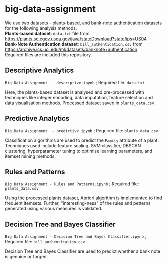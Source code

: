# big-data-assignment
We use two datasets - plants-based, and bank-note authentication datasets for the following analysis methods.  
**Plants-based dataset**: `data.txt` file from https://plants.sc.egov.usda.gov/java/stateDownload?statefips=US04  
**Bank-Note Authentication dataset**: `bill_authentication.csv` from https://archive.ics.uci.edu/ml/datasets/banknote+authentication  
Required files are included this repository.
## Descriptive Analytics
`Big Data Assignment  - descriptive.ipynb`  ; Required file: `data.txt`

Here, the plants-based dataset is analysed and pre-processed with techniques like integer encoding, data imputation, feature selection and data visualisation methods. Processed dataset saved in `plants_data.csv` .

## Predictive Analytics
`Big Data Assignment  - predictive.ipynb`  ;  Required file: `plants_data.csv`

Classification algorithms are used to predict the `Family` attribute of a plant. Techniques used include feature scaling, SVM classifier, DBSCAN clustering, hyperparameter tuning to optimise learning parameters, and itemset mining methods.

## Rules and Patterns
`Big Data Assignment - Rules and Patterns.ipynb`  ;  Required file: `plants_data.csv` 

Using the processed plants dataset, Apriori algorithm is implemented to find frequent itemsets. Further, "interesting-ness" of the rules and petterns generated using various measures is validated.

## Decision Tree and Bayes Classifier
`Big Data Assignment - Decision Tree and Bayes Classifier.ipynb`  ;  Required file: `bill_authentication.csv`  

Decision Tree and Bayes Classifier are used to predict whether a bank note is genuine or forged.




